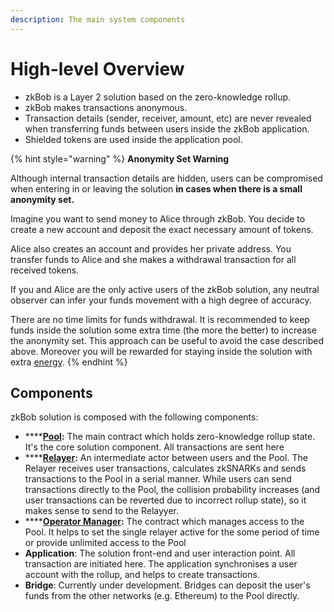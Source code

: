 ```yaml
---
description: The main system components
---
```


# High-level Overview

* zkBob is a Layer 2 solution based on the zero-knowledge rollup.&#x20;
* zkBob makes transactions anonymous.
* Transaction details (sender, receiver, amount, etc) are never revealed when transferring funds between users inside the zkBob application.&#x20;
* Shielded tokens are used inside the application pool.

{% hint style="warning" %}
**Anonymity Set Warning**

Although internal transaction details are hidden, users can be compromised when entering in or leaving the solution **in cases when there is a small anonymity set.**

Imagine you want to send money to Alice through zkBob. You decide to create a new account and deposit the exact necessary amount of tokens.&#x20;

Alice also creates an account and provides her private address. You transfer funds to Alice and she makes a withdrawal transaction for all received tokens.&#x20;

If you and Alice are the only active users of the zkBob solution, any neutral observer can infer your funds movement with a high degree of accuracy.

There are no time limits for funds withdrawal. It is recommended to keep funds inside the solution some extra time (the more the better) to increase the anonymity set. This approach can be useful to avoid the case described above. Moreover you will be rewarded for staying inside the solution with extra [energy](energy-token.md).
{% endhint %}

## Components&#x20;

zkBob solution is composed with the following components:

* ****[**Pool**](contracts-and-circuits/the-pool-contract/)**:** The main contract which holds zero-knowledge rollup state. It's the core solution component. All transactions are sent here
* ****[**Relayer**](relayer-node/)**:** An intermediate actor between users and the Pool. The Relayer receives user transactions, calculates zkSNARKs and sends transactions to the Pool in a serial manner. While users can send transactions directly to the Pool, the collision probability increases (and user transactions can be reverted due to incorrect rollup state), so it makes sense to send to the Relayyer.
* ****[**Operator Manager**](contracts-and-circuits/operator-manager-contract/)**:** The contract which manages access to the Pool. It helps to set the single relayer active for the some period of time or provide unlimited access to the Pool
* **Application**: The solution front-end and user interaction point. All transaction are initiated here. The application synchronises a user account with the rollup, and helps to create transactions.
* **Bridge**: Currently under development. Bridges can deposit the user's funds from the other networks (e.g. Ethereum) to the Pool directly.

